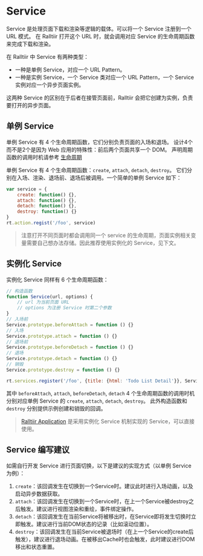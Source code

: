 # Service

Service 是处理页面下载和渲染等逻辑的载体。可以将一个 Service 注册到一个 URL 模式。
在 Ralltiir 打开这个 URL 时，就会调用对应 Service 的生命周期函数来完成下载和渲染。

在 Ralltiir 中 Service 有两种类型：

* 一种是单例 Service，对应一个 URL Pattern。
* 一种是实例 Service，一个 Service 类对应一个 URL Pattern，一个 Service 实例对应一个异步页面实例。

这两种 Service 的区别在于后者在接管页面前，Ralltiir 会把它创建为实例，负责要打开的异步页面。

## 单例 Service 

单例 Service 有 4 个生命周期函数，它们分别负责页面的入场和退场。
设计4个而不是2个是因为 Web 应用的特殊性：前后两个页面共享一个 DOM。
声明周期函数的调用时机请参考 [生命周期](/advanced/life-cycle.md)

单例 Service 有 4 个生命周期函数：`create`, `attach`, `detach`, `destroy`。
它们分别在入场、渲染、退场前、退场后被调用。一个简单的单例 Service 如下：

```javascript
var service = {
    create: function() {},
    attach: function() {},
    detach: function() {},
    destroy: function() {}
}
rt.action.regist('/foo', service)
```

> 注意打开不同页面时都会调用同一个 service 的生命周期，页面实例相关变量需要自己想办法存储。因此推荐使用实例化的 Service，见下文。

## 实例化 Service

实例化 Service 同样有 6 个生命周期函数：

```javascript
// 构造函数
function Service(url, options) {
    // url 为当前页面 URL
    // options 为注册 Service 时第二个参数
}
// 入场前
Service.prototype.beforeAttach = function () {}
// 入场
Service.prototype.attach = function () {}
// 退场前
Service.prototype.beforeDetach = function () {}
// 退场
Service.prototype.detach = function () {}
// 销毁
Service.prototype.destroy = function () {}

rt.services.register('/foo', {title: {html: 'Todo List Detail'}}, Service)
```

其中 `beforeAttach`, `attach`, `beforeDetach`, `detach` 4 个生命周期函数的调用时机
分别对应单例 Service 的 `create`, `attach`, `detach`, `destroy`。
此外构造函数和 `destroy` 分别提供示例创建和销毁的回调。

> [Ralltiir Application][rt-app] 是采用实例化 Service 机制实现的 Service，可以直接使用。

## Service 编写建议

如需自行开发 Service 进行页面切换，以下是建议的实现方式（以单例 Service 为例）：

1. `create`：该回调发生在切换到一个Service时。建议此时进行入场动画，以及启动异步数据获取。
2. `attach`：该回调发生在切换到一个Service时，在上一个Service被destroy之后触发。建议进行视图渲染和重绘，事件绑定操作。
3. `detach`：该回调发生在当前Service将被移出时，在Service即将发生切换时立即触发。建议进行当前DOM状态的记录（比如滚动位置）。
4. `destroy`：该回调发生在当前Service被退场时（在上一个Service的create后触发），建议进行退场动画。在被移出Cache时也会触发，此时建议进行DOM移出和状态重置。

[rt-app]: https://github.com/Ralltiir/ralltiir-application/wiki
